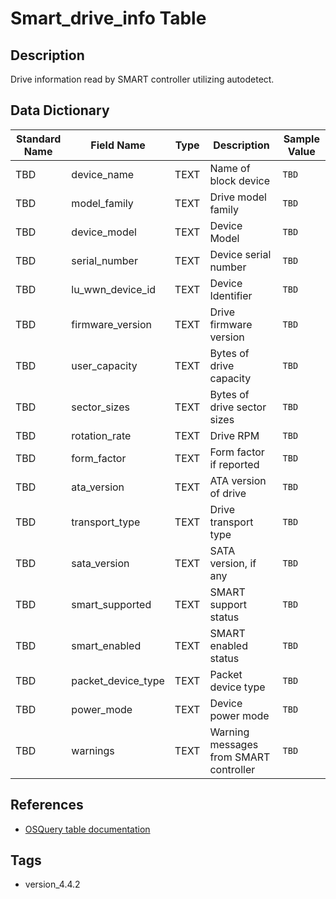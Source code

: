 # Smart_drive_info Table

## Description
Drive information read by SMART controller utilizing autodetect.

## Data Dictionary
|Standard Name|Field Name|Type|Description|Sample Value|
|---|---|---|---|---|
|TBD|device_name|TEXT|Name of block device|`TBD`|
|TBD|model_family|TEXT|Drive model family|`TBD`|
|TBD|device_model|TEXT|Device Model|`TBD`|
|TBD|serial_number|TEXT|Device serial number|`TBD`|
|TBD|lu_wwn_device_id|TEXT|Device Identifier|`TBD`|
|TBD|firmware_version|TEXT|Drive firmware version|`TBD`|
|TBD|user_capacity|TEXT|Bytes of drive capacity|`TBD`|
|TBD|sector_sizes|TEXT|Bytes of drive sector sizes|`TBD`|
|TBD|rotation_rate|TEXT|Drive RPM|`TBD`|
|TBD|form_factor|TEXT|Form factor if reported|`TBD`|
|TBD|ata_version|TEXT|ATA version of drive|`TBD`|
|TBD|transport_type|TEXT|Drive transport type|`TBD`|
|TBD|sata_version|TEXT|SATA version, if any|`TBD`|
|TBD|smart_supported|TEXT|SMART support status|`TBD`|
|TBD|smart_enabled|TEXT|SMART enabled status|`TBD`|
|TBD|packet_device_type|TEXT|Packet device type|`TBD`|
|TBD|power_mode|TEXT|Device power mode|`TBD`|
|TBD|warnings|TEXT|Warning messages from SMART controller|`TBD`|

## References
* [OSQuery table documentation](https://osquery.io/schema/current#smart_drive_info)

## Tags
* version_4.4.2